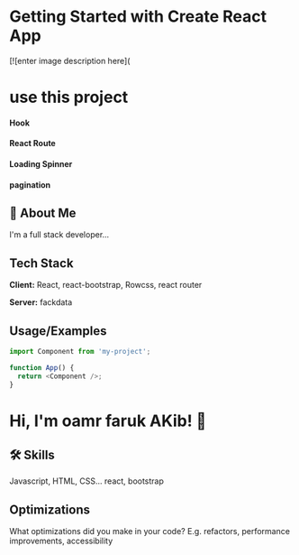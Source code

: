 # Getting Started with Create React App

[![enter image description here](

# use this project



#### Hook 
#### React Route 

#### Loading Spinner  

#### pagination 

## 🚀 About Me

I'm a full stack developer...



## Tech Stack

**Client:** React, react-bootstrap, Rowcss, react router

**Server:** fackdata

## Usage/Examples

```javascript
import Component from 'my-project';

function App() {
  return <Component />;
}
```


# Hi, I'm oamr faruk AKib! 👋

## 🛠 Skills

Javascript, HTML, CSS... react, bootstrap

## Optimizations

What optimizations did you make in your code? E.g. refactors, performance improvements, accessibility
